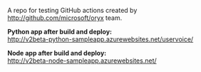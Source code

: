 A repo for testing GitHub actions created by http://github.com/microsoft/oryx team.

**Python app after build and deploy:**  
http://v2beta-python-sampleapp.azurewebsites.net/uservoice/

**Node app after build and deploy:**   
http://v2beta-node-sampleapp.azurewebsites.net/
